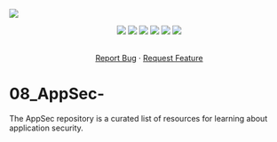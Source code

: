 ![](assets/Bottom_up.svg)

<!--   my-icons -->
<p align="center">
</a>
    <a href="https://github.com/Pr0xyG33k/08_AppSec"><img src="https://img.shields.io/badge/status-writing-yellowgreen.svg?style=for-the-badge"></a>
    <a href="https://github.com/Pr0xyG33k/08_AppSec/graphs/contributors"><img src="https://img.shields.io/github/contributors/Pr0xyG33k/08_AppSec?style=for-the-badge"></a>
    <a href="https://github.com/Pr0xyG33k/08_AppSec/stargazers"><img src="https://img.shields.io/github/stars/Pr0xyG33k/08_AppSec?style=for-the-badge"></a>
    <a href="https://github.com/Pr0xyG33k/08_AppSec/network/members"><img src="https://img.shields.io/github/forks/Pr0xyG33k/08_AppSec.svg?style=for-the-badge"></a>
    <a href="https://github.com/Pr0xyG33k/08_AppSec/issues"><img src="https://img.shields.io/github/issues/Pr0xyG33k/08_AppSec.svg?style=for-the-badge"></a>
    <a href="https://github.com/Pr0xyG33k/08_AppSec/blob/master/LICENSE"><img src="https://img.shields.io/github/license/Pr0xyG33k/08_AppSec.svg?style=for-the-badge"></a>
</p>

<!-- PROJECT SHIELDS -->
<!--
*** I'm using markdown "reference style" links for readability.
*** Reference links are enclosed in brackets [ ] instead of parentheses ( ).
*** See the bottom of this document for the declaration of the reference variables
*** for contributors-url, forks-url, etc. This is an optional, concise syntax you may use.
*** https://www.markdownguide.org/basic-syntax/#reference-style-links
-->

<!-- PROJECT LOGO -->
  <p align="center">
    <br />
    <a href="https://github.com/Pr0xyG33k/08_AppSec/issues">Report Bug</a>
    ·
    <a href="https://github.com/Pr0xyG33k/08_AppSec/pulls">Request Feature</a>
  </p>
</div>

# 08_AppSec-
The AppSec repository is a curated list of resources for learning about application security.
